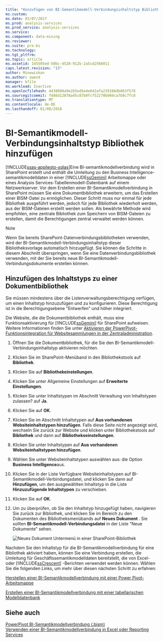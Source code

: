 ```yaml
---
title: "Hinzufügen von BI-Semantikmodell-Verbindungsinhaltstyp Bibliothek | Microsoft Docs"
ms.custom: 
ms.date: 03/07/2017
ms.prod: analysis-services
ms.prod_service: analysis-services
ms.service: 
ms.component: data-mining
ms.reviewer: 
ms.suite: pro-bi
ms.technology: 
ms.tgt_pltfrm: 
ms.topic: article
ms.assetid: 145505ed-50bc-4528-912b-2a5cd2566011
caps.latest.revision: "13"
author: Minewiskan
ms.author: owend
manager: kfile
ms.workload: Inactive
ms.openlocfilehash: 4438608a9e2b5ed5e4e642afa239186db863f578
ms.sourcegitcommit: f486d12078a45c87b0fcf52270b904ca7b0c7fc8
ms.translationtype: MT
ms.contentlocale: de-DE
ms.lasthandoff: 01/08/2018
---
```

# <a name="add-bi-semantic-model-connection-content-type-to-library"></a>BI-Semantikmodell-Verbindungsinhaltstyp Bibliothek hinzufügen
[!INCLUDE[ssas-appliesto-sqlas](../../includes/ssas-appliesto-sqlas.md)]Eine BI-semantikmodellverbindung wird in SharePoint erstellt und enthält die Umleitung zu den Business Intelligence-semantikmodelldaten in einer [!INCLUDE[ssGemini](../../includes/ssgemini-md.md)] Arbeitsmappe oder eines Analysis Services-Tabellenmodell-Datenbank auf einem Netzwerkserver. Vor dem Erstellen einer BI-Semantikmodellverbindung in SharePoint müssen Sie eine Dokumentbibliothek erweitern, um das Erstellen einer BISM-Datei zu ermöglichen. Dieser Schritt muss nur einmal für jede Bibliothek ausgeführt werden, jedoch für jede Bibliothek wiederholt werden, aus der BISM-Dateien erstellt werden sollen. Als bewährte Methode wird empfohlen, eine zentrale Bibliothek zum Speichern von BISM-Dateien zu erstellen, damit die Berechtigungen zentral verwaltet werden können.  
  
> [!NOTE]  
>  Wenn Sie bereits SharePoint-Datenverbindungsbibliotheken verwenden, wird der BI-Semantikmodell-Verbindungsinhaltstyp dieser Bibliotheksvorlage automatisch hinzugefügt. Sie können die Schritte in diesem Abschnitt überspringen, wenn Sie eine Datenverbindungsbibliothek verwenden, mit der Sie bereits neue BI-Semantikmodell-Verbindungsdokumente erstellen können.  
  
##  <a name="bkmk_addtype"></a> Hinzufügen des Inhaltstyps zu einer Dokumentbibliothek  
 Sie müssen mindestens über die Listenverwaltungsberechtigung verfügen, um einen Inhaltstyp hinzuzufügen und zu konfigurieren. Diese Berechtigung ist in die Berechtigungsebene "Entwerfen" und höher integriert.  
  
 Die Website, die die Dokumentbibliothek enthält, muss eine Funktionsaktivierung für [!INCLUDE[ssGemini](../../includes/ssgemini-md.md)] für SharePoint aufweisen. Weitere Informationen finden Sie unter [Aktivieren der PowerPivot-Funktionsintegration für Websitesammlungen in der Zentraladministration](../../analysis-services/power-pivot-sharepoint/activate-power-pivot-integration-for-site-collections-in-ca.md).  
  
1.  Öffnen Sie die Dokumentbibliothek, für die Sie den BI-Semantikmodell-Verbindungsinhaltstyp aktivieren möchten.  
  
2.  Klicken Sie im SharePoint-Menüband in den Bibliothekstools auf **Bibliothek**.  
  
3.  Klicken Sie auf **Bibliothekeinstellungen**.  
  
4.  Klicken Sie unter Allgemeine Einstellungen auf **Erweiterte Einstellungen**.  
  
5.  Klicken Sie unter Inhaltstypen im Abschnitt Verwaltung von Inhaltstypen zulassen? auf **Ja**.  
  
6.  Klicken Sie auf **OK**.  
  
7.  Klicken Sie im Abschnitt Inhaltstypen auf **Aus vorhandenen Websiteinhaltstypen hinzufügen**. Falls diese Seite nicht angezeigt wird, wechseln Sie zurück zur Website und klicken unter Bibliothekstools auf **Bibliothek** und dann auf **Bibliothekseinstellungen**.  
  
8.  Klicken Sie unter Inhaltstypen auf **Aus vorhandenen Websiteinhaltstypen hinzufügen**.  
  
9. Wählen Sie unter Websiteinhaltstypen auswählen aus: die Option **Business Intelligence**aus.  
  
10. Klicken Sie in der Liste Verfügbare Websiteinhaltstypen auf BI-Semantikmodell-Verbindungsdatei, und klicken Sie dann auf **Hinzufügen**, um den ausgewählten Inhaltstyp in die Liste **Hinzuzufügende Inhaltstypen** zu verschieben.  
  
11. Klicken Sie auf **OK**.  
  
12. Um zu überprüfen, ob Sie den Inhaltstyp hinzugefügt haben, navigieren Sie zurück zur Bibliothek, und klicken Sie im Bereich zu den Dokumenten des Bibliotheksmenübands auf **Neues Dokument** . Sie sollten **BI-Semantikmodell-Verbindungsdatei** in der Liste "Neue Dokumente" sehen.  
  
     ![Neues Dokument Untermenü in einer SharePoint-Bibliothek](../../analysis-services/power-pivot-sharepoint/media/ssas-bismconnection-new.gif "neues Dokument Untermenü in einer SharePoint-Bibliothek")  
  
 Nachdem Sie den Inhaltstyp für die BI-Semantikmodellverbindung für eine Bibliothek aktiviert haben, können Sie eine Verbindung erstellen, die Umleitung für Geschäftssemantikmodelldaten bereitstellt, die von Excel- oder [!INCLUDE[ssCrescent](../../includes/sscrescent-md.md)] -Berichten verwendet werden können. Wählen Sie die folgenden Links, um mehr über diesen nächsten Schritt zu erfahren:  
  
 [Herstellen einer BI-Semantikmodellverbindung mit einer Power Pivot-Arbeitsmappe](../../analysis-services/power-pivot-sharepoint/create-a-bi-semantic-model-connection-to-a-power-pivot-workbook.md)  
  
 [Erstellen einer BI-Semantikmodellverbindung mit einer tabellarischen Modelldatenbank](../../analysis-services/power-pivot-sharepoint/create-a-bi-semantic-model-connection-to-a-tabular-model-database.md)  
  
## <a name="see-also"></a>Siehe auch  
 [PowerPivot BI-Semantikmodellverbindung &#40;.bism&#41;](../../analysis-services/power-pivot-sharepoint/power-pivot-bi-semantic-model-connection-bism.md)   
 [Verwenden einer BI-Semantikmodellverbindung in Excel oder Reporting Services](../../analysis-services/power-pivot-sharepoint/use-a-bi-semantic-model-connection-in-excel-or-reporting-services.md)  
  
  

